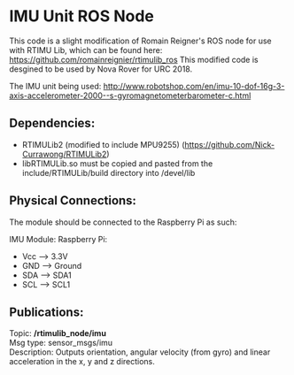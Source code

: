 # IMU Unit ROS Node
This code is a slight modification of Romain Reigner's ROS node for use with RTIMU Lib, which can be found here: https://github.com/romainreignier/rtimulib_ros
This modified code is desgined to be used by Nova Rover for URC 2018.

The IMU unit being used: http://www.robotshop.com/en/imu-10-dof-16g-3-axis-accelerometer-2000--s-gyromagnetometerbarometer-c.html

## Dependencies:

- RTIMULib2 (modified to include MPU9255) (https://github.com/Nick-Currawong/RTIMULib2)
- libRTIMULib.so must be copied and pasted from the include/RTIMULib/build directory into <catkin workspace>/devel/lib


## Physical Connections:

The module should be connected to the Raspberry Pi as such:

  IMU Module:     Raspberry Pi:
  * Vcc        -->  3.3V
  * GND        -->  Ground
  * SDA         -->  SDA1
  * SCL         -->  SCL1

## Publications:

Topic:       **/rtimulib_node/imu**<br />
Msg type:    sensor_msgs/imu<br />
Description: Outputs orientation, angular velocity (from gyro) and linear acceleration in the x, y and z directions.
